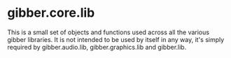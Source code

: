 gibber.core.lib
===============

This is a small set of objects and functions used across all the various gibber libraries. It is not intended to be used by itself in any way, it's simply required by gibber.audio.lib, gibber.graphics.lib and gibber.lib.
